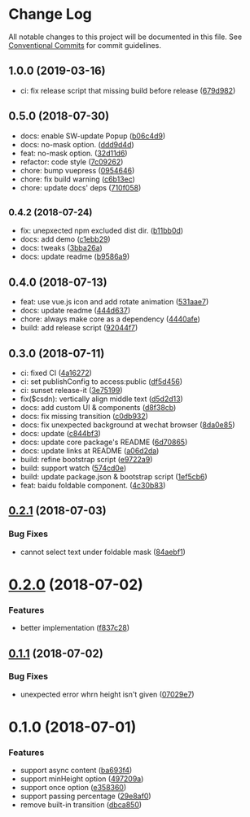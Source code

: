 # Change Log

All notable changes to this project will be documented in this file.
See [Conventional Commits](https://conventionalcommits.org) for commit guidelines.

<a name="1.0.0"></a>
## 1.0.0 (2019-03-16)

* ci: fix release script that missing build before release ([679d982](https://github.com/ULIVZ/vue-foldable/commit/679d982))




<a name="0.5.0"></a>
## 0.5.0 (2018-07-30)

* docs: enable SW-update Popup ([b06c4d9](https://github.com/ULIVZ/vue-foldable/commit/b06c4d9))
* docs: no-mask option. ([ddd9d4d](https://github.com/ULIVZ/vue-foldable/commit/ddd9d4d))
* feat: no-mask option. ([32d11d6](https://github.com/ULIVZ/vue-foldable/commit/32d11d6))
* refactor: code style ([7c09262](https://github.com/ULIVZ/vue-foldable/commit/7c09262))
* chore: bump vuepress ([0954646](https://github.com/ULIVZ/vue-foldable/commit/0954646))
* chore: fix build warning ([c6b13ec](https://github.com/ULIVZ/vue-foldable/commit/c6b13ec))
* chore: update docs' deps ([710f058](https://github.com/ULIVZ/vue-foldable/commit/710f058))




<a name="0.4.2"></a>
## <small>0.4.2 (2018-07-24)</small>

* fix: unepxected npm excluded dist dir. ([b11bb0d](https://github.com/ULIVZ/vue-foldable/commit/b11bb0d))
* docs: add demo ([c1ebb29](https://github.com/ULIVZ/vue-foldable/commit/c1ebb29))
* docs: tweaks ([3bba26a](https://github.com/ULIVZ/vue-foldable/commit/3bba26a))
* docs: update readme ([b9586a9](https://github.com/ULIVZ/vue-foldable/commit/b9586a9))




<a name="0.4.0"></a>
## 0.4.0 (2018-07-13)

* feat: use vue.js icon and add rotate animation ([531aae7](https://github.com/ULIVZ/vue-foldable/commit/531aae7))
* docs: update readme ([444d637](https://github.com/ULIVZ/vue-foldable/commit/444d637))
* chore: always make core as a dependency ([4440afe](https://github.com/ULIVZ/vue-foldable/commit/4440afe))
* build: add release script ([92044f7](https://github.com/ULIVZ/vue-foldable/commit/92044f7))




<a name="0.3.0"></a>
## 0.3.0 (2018-07-11)

* ci: fixed CI ([4a16272](https://github.com/ULIVZ/vue-foldable/commit/4a16272))
* ci: set publishConfig to access:public ([df5d456](https://github.com/ULIVZ/vue-foldable/commit/df5d456))
* ci: sunset release-it ([3e75199](https://github.com/ULIVZ/vue-foldable/commit/3e75199))
* fix($csdn): vertically align middle text ([d5d2d13](https://github.com/ULIVZ/vue-foldable/commit/d5d2d13))
* docs: add custom UI & components ([d8f38cb](https://github.com/ULIVZ/vue-foldable/commit/d8f38cb))
* docs: fix missing transition ([c0db932](https://github.com/ULIVZ/vue-foldable/commit/c0db932))
* docs: fix unexpected background at wechat browser ([8da0e85](https://github.com/ULIVZ/vue-foldable/commit/8da0e85))
* docs: update ([c844bf3](https://github.com/ULIVZ/vue-foldable/commit/c844bf3))
* docs: update core package's README ([6d70865](https://github.com/ULIVZ/vue-foldable/commit/6d70865))
* docs: update links at README ([a06d2da](https://github.com/ULIVZ/vue-foldable/commit/a06d2da))
* build: refine bootstrap script ([e9722a9](https://github.com/ULIVZ/vue-foldable/commit/e9722a9))
* build: support watch ([574cd0e](https://github.com/ULIVZ/vue-foldable/commit/574cd0e))
* build: update package.json & bootstrap script ([1ef5cb6](https://github.com/ULIVZ/vue-foldable/commit/1ef5cb6))
* feat: baidu foldable component. ([4c30b83](https://github.com/ULIVZ/vue-foldable/commit/4c30b83))




<a name="0.2.1"></a>
## [0.2.1](https://github.com/ULIVZ/vue-foldable/compare/v0.2.0...v0.2.1) (2018-07-03)


### Bug Fixes

* cannot select text under foldable mask ([84aebf1](https://github.com/ULIVZ/vue-foldable/commit/84aebf1))



<a name="0.2.0"></a>
# [0.2.0](https://github.com/ULIVZ/vue-foldable/compare/v0.1.1...v0.2.0) (2018-07-02)


### Features

* better implementation ([f837c28](https://github.com/ULIVZ/vue-foldable/commit/f837c28))



<a name="0.1.1"></a>
## [0.1.1](https://github.com/ULIVZ/vue-foldable/compare/v0.1.0...v0.1.1) (2018-07-02)


### Bug Fixes

* unexpected error whrn height isn't given ([07029e7](https://github.com/ULIVZ/vue-foldable/commit/07029e7))



<a name="0.1.0"></a>
# 0.1.0 (2018-07-01)


### Features

* support async content ([ba693f4](https://github.com/ULIVZ/vue-foldable/commit/ba693f4))
* support minHeight option ([497209a](https://github.com/ULIVZ/vue-foldable/commit/497209a))
* support once option ([e358360](https://github.com/ULIVZ/vue-foldable/commit/e358360))
* support passing percentage ([29e8af0](https://github.com/ULIVZ/vue-foldable/commit/29e8af0))
* remove built-in transition ([dbca850](https://github.com/ULIVZ/vue-foldable/commit/dbca850))
